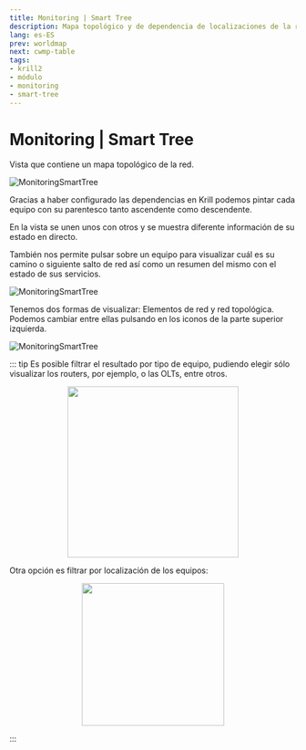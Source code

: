 ```yaml
---
title: Monitoring | Smart Tree
description: Mapa topológico y de dependencia de localizaciones de la red.
lang: es-ES
prev: worldmap
next: cwmp-table
tags:
- krill2
- módulo
- monitoring
- smart-tree
---
```

# Monitoring | Smart Tree

Vista que contiene un mapa topológico de la red.

![MonitoringSmartTree](@images/krill2/monitoring/0701.png)

Gracias a haber configurado las dependencias en Krill podemos pintar cada equipo con su parentesco tanto ascendente como descendente.

En la vista se unen unos con otros y se muestra diferente información de su estado en directo. 

También nos permite pulsar sobre un equipo para visualizar cuál es su camino o siguiente salto de red así como un resumen del mismo con el estado de sus servicios.

![MonitoringSmartTree](@images/krill2/monitoring/0705.png)


Tenemos dos formas de visualizar: Elementos de red y red topológica. Podemos cambiar entre ellas pulsando en los iconos de la parte superior izquierda.

![MonitoringSmartTree](@images/krill2/monitoring/0704.png)

::: tip
Es posible filtrar el resultado por tipo de equipo, pudiendo elegir sólo visualizar los routers, por ejemplo, o las OLTs, entre otros.

<p align="center"><img src="@images/krill2/monitoring/0702.png" max-width=30% width=300;></p>

Otra opción es filtrar por localización de los equipos:

<p align="center"><img src="@images/krill2/monitoring/0703.png" max-width=30% width=250;></p>
:::
